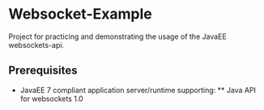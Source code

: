 # Websocket-Example

Project for practicing and demonstrating the usage of the JavaEE websockets-api.

## Prerequisites
* JavaEE 7 compliant application server/runtime supporting:
** Java API for websockets 1.0